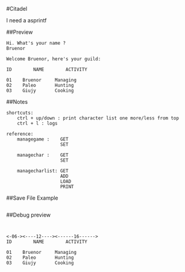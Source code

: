 #Citadel

I need a asprintf

##Preview

```
Hi. What's your name ?
Bruenor

Welcome Bruenor, here's your guild:

ID        NAME        ACTIVITY

01    Bruenor     Managing
02    Paleo       Hunting
03    Giujy       Cooking

```
##Notes

```
shortcuts:
    ctrl + up/down : print character list one more/less from top
    ctrl + l : logs
```
```
reference:
    managegame :    GET
                    SET

    managechar :    GET
                    SET

    managecharlist: GET
                    ADD
                    LOAD
                    PRINT
```
##Save File Example

```

```
##Debug preview

```


<-06-><----12----><------16------>
ID        NAME        ACTIVITY

01    Bruenor     Managing
02    Paleo       Hunting
03    Giujy       Cooking

```
